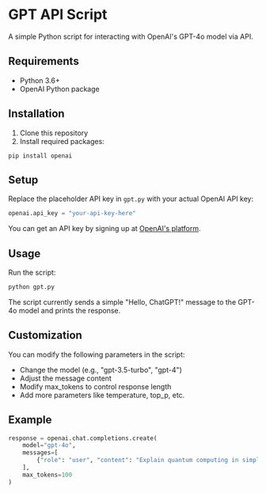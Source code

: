 # GPT API Script

A simple Python script for interacting with OpenAI's GPT-4o model via API.

## Requirements

- Python 3.6+ 
- OpenAI Python package

## Installation
 
1. Clone this repository
2. Install required packages:
```
pip install openai
```

## Setup

Replace the placeholder API key in `gpt.py` with your actual OpenAI API key:

```python
openai.api_key = "your-api-key-here"
```

You can get an API key by signing up at [OpenAI's platform](https://platform.openai.com/).

## Usage

Run the script:

```bash
python gpt.py
```

The script currently sends a simple "Hello, ChatGPT!" message to the GPT-4o model and prints the response.

## Customization

You can modify the following parameters in the script:
- Change the model (e.g., "gpt-3.5-turbo", "gpt-4")
- Adjust the message content
- Modify max_tokens to control response length
- Add more parameters like temperature, top_p, etc.

## Example

```python
response = openai.chat.completions.create(
    model="gpt-4o",
    messages=[
        {"role": "user", "content": "Explain quantum computing in simple terms"}
    ],
    max_tokens=100
)
```
